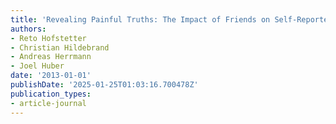 ```yaml
---
title: 'Revealing Painful Truths: The Impact of Friends on Self-Reported Health Behavior'
authors:
- Reto Hofstetter
- Christian Hildebrand
- Andreas Herrmann
- Joel Huber
date: '2013-01-01'
publishDate: '2025-01-25T01:03:16.700478Z'
publication_types:
- article-journal
---
```

